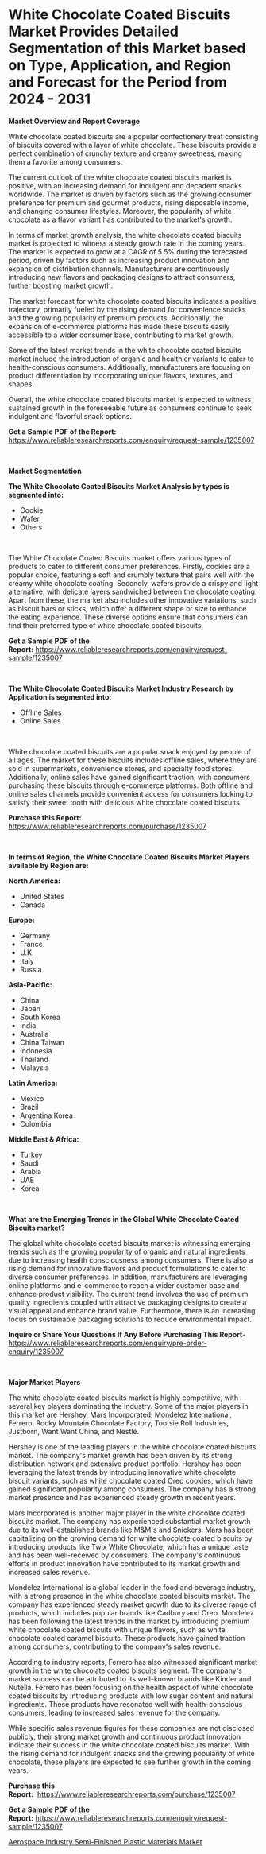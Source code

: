 <p><h1>White Chocolate Coated Biscuits Market Provides Detailed Segmentation of this Market based on Type, Application, and Region and Forecast for the Period from 2024 - 2031</h1></p><p><strong>Market Overview and Report Coverage</strong></p>
<p><p>White chocolate coated biscuits are a popular confectionery treat consisting of biscuits covered with a layer of white chocolate. These biscuits provide a perfect combination of crunchy texture and creamy sweetness, making them a favorite among consumers.</p><p>The current outlook of the white chocolate coated biscuits market is positive, with an increasing demand for indulgent and decadent snacks worldwide. The market is driven by factors such as the growing consumer preference for premium and gourmet products, rising disposable income, and changing consumer lifestyles. Moreover, the popularity of white chocolate as a flavor variant has contributed to the market's growth.</p><p>In terms of market growth analysis, the white chocolate coated biscuits market is projected to witness a steady growth rate in the coming years. The market is expected to grow at a CAGR of 5.5% during the forecasted period, driven by factors such as increasing product innovation and expansion of distribution channels. Manufacturers are continuously introducing new flavors and packaging designs to attract consumers, further boosting market growth.</p><p>The market forecast for white chocolate coated biscuits indicates a positive trajectory, primarily fueled by the rising demand for convenience snacks and the growing popularity of premium products. Additionally, the expansion of e-commerce platforms has made these biscuits easily accessible to a wider consumer base, contributing to market growth.</p><p>Some of the latest market trends in the white chocolate coated biscuits market include the introduction of organic and healthier variants to cater to health-conscious consumers. Additionally, manufacturers are focusing on product differentiation by incorporating unique flavors, textures, and shapes.</p><p>Overall, the white chocolate coated biscuits market is expected to witness sustained growth in the foreseeable future as consumers continue to seek indulgent and flavorful snack options.</p></p>
<p><strong>Get a Sample PDF of the Report:</strong> <a href="https://www.reliableresearchreports.com/enquiry/request-sample/1235007">https://www.reliableresearchreports.com/enquiry/request-sample/1235007</a></p>
<p>&nbsp;</p>
<p><strong>Market Segmentation</strong></p>
<p><strong>The White Chocolate Coated Biscuits Market Analysis by types is segmented into:</strong></p>
<p><ul><li>Cookie</li><li>Wafer</li><li>Others</li></ul></p>
<p>&nbsp;</p>
<p><p>The White Chocolate Coated Biscuits market offers various types of products to cater to different consumer preferences. Firstly, cookies are a popular choice, featuring a soft and crumbly texture that pairs well with the creamy white chocolate coating. Secondly, wafers provide a crispy and light alternative, with delicate layers sandwiched between the chocolate coating. Apart from these, the market also includes other innovative variations, such as biscuit bars or sticks, which offer a different shape or size to enhance the eating experience. These diverse options ensure that consumers can find their preferred type of white chocolate coated biscuits.</p></p>
<p><strong>Get a Sample PDF of the Report:</strong>&nbsp;<a href="https://www.reliableresearchreports.com/enquiry/request-sample/1235007">https://www.reliableresearchreports.com/enquiry/request-sample/1235007</a></p>
<p>&nbsp;</p>
<p><strong>The White Chocolate Coated Biscuits Market Industry Research by Application is segmented into:</strong></p>
<p><ul><li>Offline Sales</li><li>Online Sales</li></ul></p>
<p>&nbsp;</p>
<p><p>White chocolate coated biscuits are a popular snack enjoyed by people of all ages. The market for these biscuits includes offline sales, where they are sold in supermarkets, convenience stores, and specialty food stores. Additionally, online sales have gained significant traction, with consumers purchasing these biscuits through e-commerce platforms. Both offline and online sales channels provide convenient access for consumers looking to satisfy their sweet tooth with delicious white chocolate coated biscuits.</p></p>
<p><strong>Purchase this Report:</strong>&nbsp; <a href="https://www.reliableresearchreports.com/purchase/1235007">https://www.reliableresearchreports.com/purchase/1235007</a></p>
<p>&nbsp;</p>
<p><strong>In terms of Region, the White Chocolate Coated Biscuits Market Players available by Region are:</strong></p>
<p>
    <p> <strong> North America: </strong>
        <ul>
            <li>United States</li>
            <li>Canada</li>
        </ul>
        </p> 
    <p> <strong> Europe: </strong>
        <ul>
            <li>Germany</li>
            <li>France</li>
            <li>U.K.</li>
            <li>Italy</li>
            <li>Russia</li>
        </ul>
        </p> 
    <p> <strong> Asia-Pacific: </strong>
        <ul>
            <li>China</li>
            <li>Japan</li>
            <li>South Korea</li>
            <li>India</li>
            <li>Australia</li>
            <li>China Taiwan</li>
            <li>Indonesia</li>
            <li>Thailand</li>
            <li>Malaysia</li>
        </ul>
        </p> 
    <p> <strong> Latin America: </strong>
        <ul>
            <li>Mexico</li>
            <li>Brazil</li>
            <li>Argentina Korea</li>
            <li>Colombia</li>
        </ul>
        </p> 
    <p> <strong> Middle East & Africa: </strong>
        <ul>
            <li>Turkey</li>
            <li>Saudi</li>
            <li>Arabia</li>
            <li>UAE</li>
            <li>Korea</li>
        </ul>
    </p>
    </p>
<p>&nbsp;</p>
<p><strong>What are the Emerging Trends in the Global White Chocolate Coated Biscuits market?</strong></p>
<p><p>The global white chocolate coated biscuits market is witnessing emerging trends such as the growing popularity of organic and natural ingredients due to increasing health consciousness among consumers. There is also a rising demand for innovative flavors and product formulations to cater to diverse consumer preferences. In addition, manufacturers are leveraging online platforms and e-commerce to reach a wider customer base and enhance product visibility. The current trend involves the use of premium quality ingredients coupled with attractive packaging designs to create a visual appeal and enhance brand value. Furthermore, there is an increasing focus on sustainable packaging solutions to reduce environmental impact.</p></p>
<p><strong>Inquire or Share Your Questions If Any Before Purchasing This Report</strong>- <a href="https://www.reliableresearchreports.com/enquiry/pre-order-enquiry/1235007">https://www.reliableresearchreports.com/enquiry/pre-order-enquiry/1235007</a></p>
<p>&nbsp;</p>
<p><strong>Major Market Players</strong></p>
<p><p>The white chocolate coated biscuits market is highly competitive, with several key players dominating the industry. Some of the major players in this market are Hershey, Mars Incorporated, Mondelez International, Ferrero, Rocky Mountain Chocolate Factory, Tootsie Roll Industries, Justborn, Want Want China, and Nestlé. </p><p>Hershey is one of the leading players in the white chocolate coated biscuits market. The company's market growth has been driven by its strong distribution network and extensive product portfolio. Hershey has been leveraging the latest trends by introducing innovative white chocolate biscuit variants, such as white chocolate coated Oreo cookies, which have gained significant popularity among consumers. The company has a strong market presence and has experienced steady growth in recent years.</p><p>Mars Incorporated is another major player in the white chocolate coated biscuits market. The company has experienced substantial market growth due to its well-established brands like M&M's and Snickers. Mars has been capitalizing on the growing demand for white chocolate coated biscuits by introducing products like Twix White Chocolate, which has a unique taste and has been well-received by consumers. The company's continuous efforts in product innovation have contributed to its market growth and increased sales revenue.</p><p>Mondelez International is a global leader in the food and beverage industry, with a strong presence in the white chocolate coated biscuits market. The company has experienced steady market growth due to its diverse range of products, which includes popular brands like Cadbury and Oreo. Mondelez has been following the latest trends in the market by introducing premium white chocolate coated biscuits with unique flavors, such as white chocolate coated caramel biscuits. These products have gained traction among consumers, contributing to the company's sales revenue.</p><p>According to industry reports, Ferrero has also witnessed significant market growth in the white chocolate coated biscuits segment. The company's market success can be attributed to its well-known brands like Kinder and Nutella. Ferrero has been focusing on the health aspect of white chocolate coated biscuits by introducing products with low sugar content and natural ingredients. These products have resonated well with health-conscious consumers, leading to increased sales revenue for the company.</p><p>While specific sales revenue figures for these companies are not disclosed publicly, their strong market growth and continuous product innovation indicate their success in the white chocolate coated biscuits market. With the rising demand for indulgent snacks and the growing popularity of white chocolate, these players are expected to see further growth in the coming years.</p></p>
<p><strong>Purchase this Report:</strong>&nbsp;&nbsp;<a href="https://www.reliableresearchreports.com/purchase/1235007">https://www.reliableresearchreports.com/purchase/1235007</a></p>
<p></p>
<p><strong>Get a Sample PDF of the Report:</strong>&nbsp;<a href="https://www.reliableresearchreports.com/enquiry/request-sample/1235007">https://www.reliableresearchreports.com/enquiry/request-sample/1235007</a></p>
<p><p><a href="https://issuu.com/reportprime-2/docs/aerospace-industry-semi-finished-plastic-materials">Aerospace Industry Semi-Finished Plastic Materials Market</a></p></p>